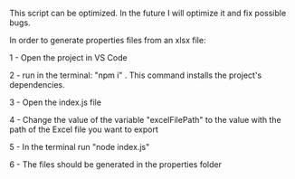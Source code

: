 This script can be optimized. In the future I will optimize it and fix possible bugs.

In order to generate properties files from an xlsx file:

1 - Open the project in VS Code

2 - run in the terminal: "npm i" . This command installs the project's dependencies.

3 - Open the index.js file

4 - Change the value of the variable "excelFilePath" to the value with the path of the Excel file you want to export

5 - In the terminal run "node index.js"

6 - The files should be generated in the properties folder
